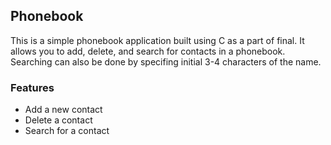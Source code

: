 ## Phonebook

This is a simple phonebook application built using C as a part of final. It allows you to add, delete, and search for contacts in a phonebook. Searching can also be done by specifing initial 3-4 characters of the name.

### Features

- Add a new contact
- Delete a contact
- Search for a contact
